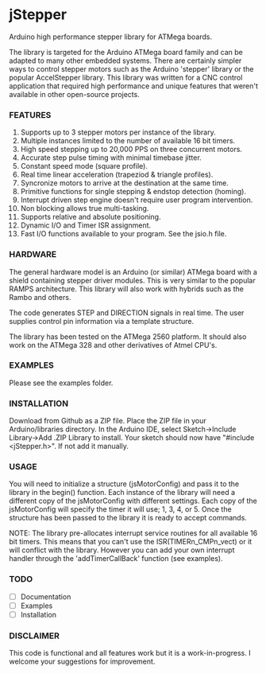 # jStepper 

Arduino high performance stepper library for ATMega boards. 

The library is targeted for the Arduino ATMega board family and can be adapted
to many other embedded systems. 
There are certainly simpler ways to control stepper motors such as the Arduino 
'stepper' library or the popular AccelStepper library. 
This library was written for a CNC control application that required high 
performance and unique features that weren't available in other open-source projects. 

### FEATURES

1) Supports up to 3 stepper motors per instance of the library.
2) Multiple instances limited to the number of available 16 bit timers.
3) High speed stepping up to 20,000 PPS on three concurrent motors.
4) Accurate step pulse timing with minimal timebase jitter.
5) Constant speed mode (square profile).
5) Real time linear acceleration (trapeziod & triangle profiles).
6) Syncronize motors to arrive at the destination at the same time.
7) Primitive functions for single stepping & endstop detection (homing).
8) Interrupt driven step engine doesn't require user program intervention.
9) Non blocking allows true multi-tasking.
10) Supports relative and absolute positioning.
10) Dynamic I/O and Timer ISR assignment.
11) Fast I/O functions available to your program. See the jsio.h file.

### HARDWARE

The general hardware model is an Arduino (or similar) ATMega board with a shield 
containing stepper driver modules. This is very similar to the popular RAMPS architecture.
This library will also work with hybrids such as the Rambo and others.

The code generates STEP and DIRECTION signals in real time. 
The user supplies control pin information via a template structure.

The library has been tested on the ATMega 2560 platform. It should also 
work on the ATMega 328 and other derivatives of Atmel CPU's.

### EXAMPLES

Please see the examples folder.

### INSTALLATION

Download from Github as a ZIP file.
Place the ZIP file in your Arduino/libraries directory.
In the Arduino IDE, select Sketch->Include Library->Add .ZIP Library to install.
Your sketch should now have "#include <jStepper.h>". If not add it manually.

### USAGE

You will need to initialize a structure (jsMotorConfig) and pass it to the library
in the begin() function. Each instance of the library will need a different copy 
of the jsMotorConfig with different settings.
Each copy of the jsMotorConfig will specify the timer it will use; 1, 3, 4, or 5. 
Once the structure has been passed to the library it is ready to accept commands.

NOTE: The library pre-allocates interrupt service routines for all available 16 bit
timers. This means that you can't use the ISR(TIMERn_CMPn_vect) or it will conflict
with the library. However you can add your own interrupt handler through the 
'addTimerCallBack' function (see examples).

### TODO

- [ ] Documentation
- [ ] Examples
- [ ] Installation

### DISCLAIMER 

This code is functional and all features work but it is a work-in-progress. I 
welcome your suggestions for improvement.



